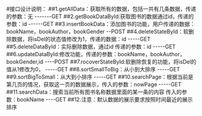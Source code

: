 #接口设计说明：
##1.getAllData：获取所有的数据，包括一共有几条数据，传递的参数：无    -------GET
##2.getBookDataById:获取图书的数据通过id，传递的参数：id    ------GET
##3.insertBookData：添加图书的功能，用户传递的数据：bookName，bookAuthor，bookGender   --POST
##4.deleteStateById：软删除数据，将isDel的状态值修改为1，传递的数据：id    -----GET
##5.deleteDataById：实际删除数据，通过id  传递的参数：id   -----GET
##6.updateDataById:修改功能，传递的参数：bookName，bookAuthor，bookGender,id   ----POST
##7.rocoverStateById:软删除恢复的功能，将isDel的值从1修改为0，    -----GET
##8.sortSmallToBig：从小到大排序    -----GET
##9.sortBigToSmall：从大到小排序   -----GET
##10.searchPage：根据当前是第几页的情况，获取这一页的数据展示，传入的参数：nowPage    -----GET
##11.searchData：搜索当前所有图书名称数据里面的某一条的内容  传入的参数：bookName    ----GET
##12.注意：默认数据的展示要求按照时间最近的展示排序
